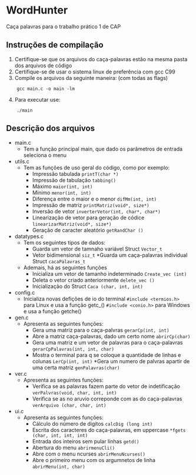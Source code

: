 # WordHunter
Caça palavras para o trabalho prático 1 de CAP
## Instruções de compilação
1. Certifique-se que os arquivos do caça-palavras estão na mesma pasta dos arquivos de código
2. Certifique-se de usar o sistema linux de preferência com gcc C99
3. Compile os arquivos da seguinte maneira: (com todas as flags)

```
    gcc main.c -o main -lm
```
4. Para executar use:

```
    ./main
```
## Descrição dos arquivos

* main.c
    - Tem a função principal main, que dado os parâmetros de entrada seleciona o menu
* utils.c
    - Tem as funções de uso geral do código, como por exemplo:
        * Impressão tabulada ```printT(char *)```
        * Impressão de tabulação ```tabbing()```
        * Máximo ```maior(int, int)```
        * Mínimo ```menor(int, int)```
        * Diferença entre o maior e o menor ```difMm(int, int)```
        * Impressão de matriz ```printMatriz(void*, size*)```
        * Inversão de vetor ```inverterVetor(int, char*, char*)```
        * Linearização de vetor para geração de códice ```linearizarMatriz(void*, size*)```
        * Geração de caracter aleatório ```getRandChar ()```
* datatypes.c
    - Tem os seguintes tipos de dados:
        * Guarda um vetor de tamnaho variável Struct ```Vector_t```
        * Vetor bidimensional ```siz_t```
        *Guarda um caça-palavras individual Struct ```cacaPalavras_t```
    - Ademais, há as seguintes funções
        * Inicializa um vetor de tamanho indeterminado ```Create_vec (int)```
        * Deleta o vetor criado anteriormente ```delete_vec ()```
        * Inicialização do Struct ```Caca (char, int, int)```
* config.c
    - Inicializa novas defições de io do terminal 
        ```#include <termios.h>```
        para Linux e usa a função getc_()
        ```#include <conio.h>```
        para Windows e usa a função getche() 
* gen.c
    - Apresenta as seguintes funções:
        * Gera uma matriz para o caça-palvras ```gerarCp(int, int)```
        * Abre a matriz caça-palavras, dado um certo nome ```abrirCp(char)``` 
        * Gera uma matriz e um vetor de palavras para o caça-palavras ```gerarCpPalavras(int, int, char)```
        * Mostra o terminal para q se coloque a quantidade de linhas e colunas ```LerCp(int, int)```
        *Gera um numero de palvras apartir de uma certa matriz ```genPalavras(char)```
* ver.c
    - Apresenta as seguintes funções:
        * Verifica se as palavras fazem parte do vetor de indetificação ```verPalvras(void, char, int, int)```   
        * Verifica se as no aruvio correponde com as do caça-palavras ```verArquivo (char, char, int)```
* ui.c
    - Apresenta as seguintes funções:
        * Cálculo do número de digitos ```calcDig (long int)```
        * Escrita dos caracteres do caça-palavras, em uppercase ```*fgets (char, int, int, int)```
        * Entrada dos inteiros sem pular linhas ```getd()```
        * Abertura do menu ```abrirmenuCli()```
        * Abre com o menu ncurses ```abrirMenuNcurses()```
        * Abre o primeiro menu com os argumnetos de linha ```abrirMenu(int, char)```
